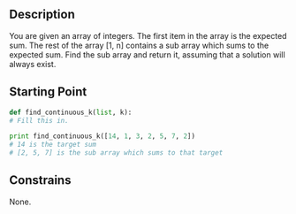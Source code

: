 ## Description

You are given an array of integers. The first item in the array is the expected sum.
The rest of the array [1, n] contains a sub array which sums to the expected sum.
Find the sub array and return it, assuming that a solution will always exist.

## Starting Point

``` python
def find_continuous_k(list, k):
# Fill this in.

print find_continuous_k([14, 1, 3, 2, 5, 7, 2])
# 14 is the target sum
# [2, 5, 7] is the sub array which sums to that target
```

## Constrains

None.
